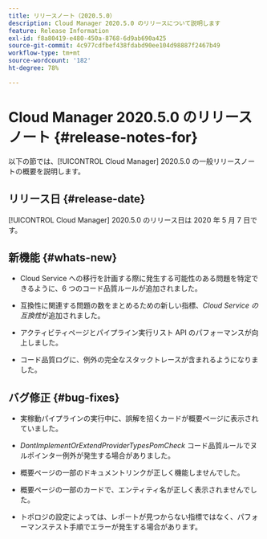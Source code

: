 ```yaml
---
title: リリースノート（2020.5.0）
description: Cloud Manager 2020.5.0 のリリースについて説明します
feature: Release Information
exl-id: f8a80419-e480-450a-8768-6d9ab690a425
source-git-commit: 4c977cdfbef438fdabd90ee104d98887f2467b49
workflow-type: tm+mt
source-wordcount: '182'
ht-degree: 78%

---
```


# Cloud Manager 2020.5.0 のリリースノート {#release-notes-for}

以下の節では、[!UICONTROL Cloud Manager] 2020.5.0 の一般リリースノートの概要を説明します。

## リリース日 {#release-date}

[!UICONTROL Cloud Manager] 2020.5.0 のリリース日は 2020 年 5 月 7 日です。

## 新機能 {#whats-new}

* Cloud Service への移行を計画する際に発生する可能性のある問題を特定できるように、6 つのコード品質ルールが追加されました。

* 互換性に関連する問題の数をまとめるための新しい指標、*Cloud Service の互換性*&#x200B;が追加されました。

* アクティビティページとパイプライン実行リスト API のパフォーマンスが向上しました。

* コード品質ログに、例外の完全なスタックトレースが含まれるようになりました。

## バグ修正 {#bug-fixes}

* 実稼動パイプラインの実行中に、誤解を招くカードが概要ページに表示されていました。

* *DontImplementOrExtendProviderTypesPomCheck* コード品質ルールでヌルポインター例外が発生する場合がありました。

* 概要ページの一部のドキュメントリンクが正しく機能しませんでした。

* 概要ページの一部のカードで、エンティティ名が正しく表示されませんでした。

* トポロジの設定によっては、レポートが見つからない指標ではなく、パフォーマンステスト手順でエラーが発生する場合があります。
